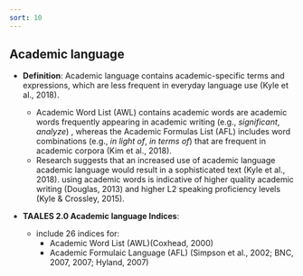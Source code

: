 ```yaml
---
sort: 10
---
```


## Academic language
- **Definition**: Academic language contains academic-specific terms and expressions, which are less frequent in everyday language use (Kyle et al., 2018).
  - Academic Word List (AWL) contains academic words are academic words frequently appearing in academic writing (e.g., *significant*, *analyze*) , whereas the Academic Formulas List (AFL) includes word combinations (e.g., *in light of*, *in terms of*) that are frequent in academic corpora (Kim et al., 2018).
  - Research suggests that an increased use of academic language academic language would result in a sophisticated text (Kyle et al., 2018). using academic words is indicative of higher quality academic writing (Douglas, 2013) and higher L2 speaking proficiency levels (Kyle & Crossley, 2015).

- **TAALES 2.0 Academic language Indices**:
    - include 26 indices for:
      - Academic Word List (AWL)(Coxhead, 2000)
      - Academic Formulaic Language (AFL) (Simpson et al., 2002; BNC, 2007, 2007; Hyland, 2007)
